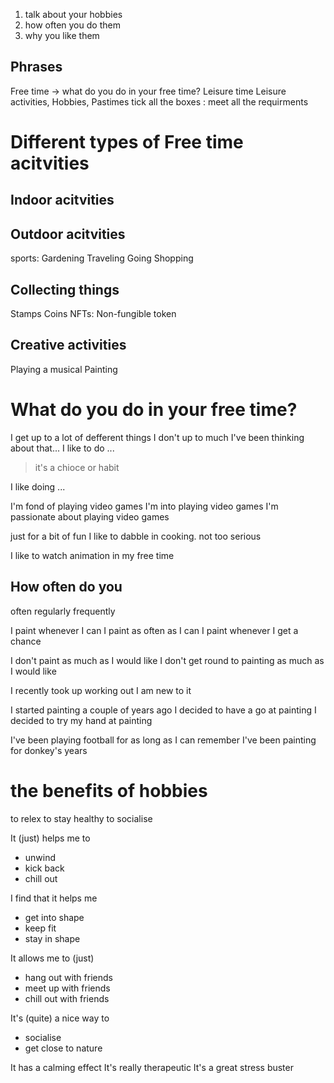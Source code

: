 1. talk about your hobbies
2. how often you do them
3. why you like them 
## Phrases
Free time -> what do you do in your free time?
Leisure time
Leisure activities, Hobbies, Pastimes
tick all the boxes : meet all the requirments

# Different types of Free time acitvities

## Indoor acitvities


## Outdoor acitvities
sports: 
Gardening
Traveling
Going Shopping

## Collecting things
Stamps
Coins
NFTs: Non-fungible token 


## Creative activities
Playing a musical
Painting

# What do you do in your free time?
I get up to a lot of defferent things 
I don't up to much
I've been thinking about that...
I like to do ... 
> it's a chioce or habit

I like doing ...

I'm fond of playing video games
I'm into playing video games
I'm passionate about playing video games

just for a bit of fun
I like to dabble in cooking.
not too serious

I like to  watch animation in my free time


## How often do you
often
regularly
frequently

I paint whenever I can
I paint as often as I can
I paint whenever I get a chance

I don't paint as much as I would like
I don't get round to painting as much as I would like



I recently took up working out
I am new to it

I started painting a couple of years ago
I decided to have a go at painting
I decided to try my hand at painting 

 I've been playing football for as long as I can remember
 I've been painting for donkey's years

# the benefits of hobbies
to relex
to stay healthy
to socialise

It (just) helps me  to
+ unwind
+ kick back
+ chill out  

I find that it helps me 
+ get into shape
+ keep fit
+ stay in shape

It allows me to (just)
+ hang out with friends
+ meet up with friends
+ chill out with friends

It's (quite) a nice way to 
+ socialise
+ get close to nature

It has a calming effect
It's really therapeutic
It's a great stress buster




